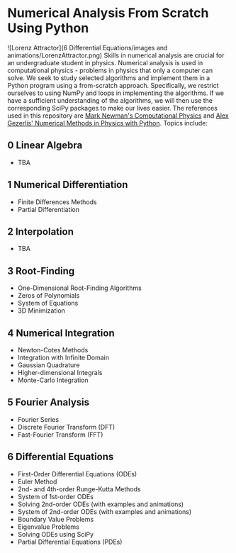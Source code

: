 # Numerical Analysis From Scratch Using Python

![Lorenz Attractor](6 Differential Equations/images and animations/LorenzAttractor.png)
Skills in numerical analysis are crucial for an undergraduate student in physics. Numerical analysis is used in computational physics - problems in physics that only a computer can solve. We seek to study selected algorithms and implement them in a Python program using a from-scratch approach. Specifically, we restrict ourselves to using NumPy and loops in implementing the algorithms. If we have a sufficient understanding of the algorithms, we will then use the corresponding SciPy packages to make our lives easier. The references used in this repository are [Mark Newman's Computational Physics](https://www.amazon.com/gp/product/1480145513?pf_rd_r=91M45TC3S5P9JF5QV3VZ&pf_rd_p=8fe9b1d0-f378-4356-8bb8-cada7525eadd&pd_rd_r=f1ab17ad-f603-4aaf-9a49-573312ed2812&pd_rd_w=HNwcL&pd_rd_wg=1Nt1e&ref_=pd_gw_unk) and [Alex Gezerlis' Numerical Methods in Physics with Python](https://www.amazon.com/Numerical-Methods-Physics-Python-Gezerlis/dp/1108738931/ref=sr_1_1?dchild=1&keywords=alex+gezerlis&qid=1628768170&s=books&sr=1-1). Topics include:

## 0 Linear Algebra
* TBA

## 1 Numerical Differentiation
* Finite Differences Methods
* Partial Differentiation

## 2 Interpolation
* TBA

## 3 Root-Finding
* One-Dimensional Root-Finding Algorithms
* Zeros of Polynomials
* System of Equations
* 3D Minimization

## 4 Numerical Integration
* Newton-Cotes Methods
* Integration with Infinite Domain
* Gaussian Quadrature
* Higher-dimensional Integrals
* Monte-Carlo Integration

## 5 Fourier Analysis
* Fourier Series
* Discrete Fourier Transform (DFT)
* Fast-Fourier Transform (FFT)

## 6 Differential Equations
* First-Order Differential Equations (ODEs)
* Euler Method
* 2nd- and 4th-order Runge-Kutta Methods
* System of 1st-order ODEs
* Solving 2nd-order ODEs (with examples and animations)
* System of 2nd-order ODEs (with examples and animations)
* Boundary Value Problems
* Eigenvalue Problems
* Solving ODEs using SciPy
* Partial Differential Equations (PDEs)